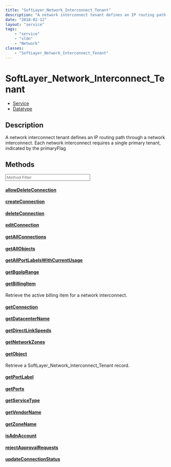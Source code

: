 ```yaml
---
title: "SoftLayer_Network_Interconnect_Tenant"
description: "A network interconnect tenant defines an IP routing path through a network interconnect. Each network interconnect requi... "
date: "2018-02-12"
layout: "service"
tags:
    - "service"
    - "sldn"
    - "Network"
classes:
    - "SoftLayer_Network_Interconnect_Tenant"
---
```

# SoftLayer_Network_Interconnect_Tenant
<div id='service-datatype'>
    <ul id='sldn-reference-tabs'>
    <li id='service'> <a href='/reference/services/SoftLayer_Network_Interconnect_Tenant' >Service</a></li>    <li id='datatype'> <a href='/reference/datatypes/SoftLayer_Network_Interconnect_Tenant' >Datatype</a></li>
    </ul>
</div>

## Description


A network interconnect tenant defines an IP routing path through a network interconnect. Each network interconnect requires a single primary tenant, indicated by the primaryFlag 



        
<div id="properties" class="content service-content">

## Methods

<div class="view-filters">
    <div class="clearfix">
        <div class="search-input-box">
            <input placeholder="Method Filter" onkeyup="titleSearch(inputId='edit-combine', divId='method-div', elementClass='method-row')" 
                type="text" id="edit-combine" value="" size="30" maxlength="128" class="form-text">
        </div>
    </div>
</div>

<div id="method-div">

<div class="method-row">

#### [allowDeleteConnection](/reference/services/SoftLayer_Network_Interconnect_Tenant/allowDeleteConnection)


</div>

<div class="method-row">

#### [createConnection](/reference/services/SoftLayer_Network_Interconnect_Tenant/createConnection)


</div>

<div class="method-row">

#### [deleteConnection](/reference/services/SoftLayer_Network_Interconnect_Tenant/deleteConnection)


</div>

<div class="method-row">

#### [editConnection](/reference/services/SoftLayer_Network_Interconnect_Tenant/editConnection)


</div>

<div class="method-row">

#### [getAllConnections](/reference/services/SoftLayer_Network_Interconnect_Tenant/getAllConnections)


</div>

<div class="method-row">

#### [getAllObjects](/reference/services/SoftLayer_Network_Interconnect_Tenant/getAllObjects)


</div>

<div class="method-row">

#### [getAllPortLabelsWithCurrentUsage](/reference/services/SoftLayer_Network_Interconnect_Tenant/getAllPortLabelsWithCurrentUsage)


</div>

<div class="method-row">

#### [getBgpIpRange](/reference/services/SoftLayer_Network_Interconnect_Tenant/getBgpIpRange)


</div>

<div class="method-row">

#### [getBillingItem](/reference/services/SoftLayer_Network_Interconnect_Tenant/getBillingItem)
Retrieve the active billing item for a network interconnect.

</div>

<div class="method-row">

#### [getConnection](/reference/services/SoftLayer_Network_Interconnect_Tenant/getConnection)


</div>

<div class="method-row">

#### [getDatacenterName](/reference/services/SoftLayer_Network_Interconnect_Tenant/getDatacenterName)


</div>

<div class="method-row">

#### [getDirectLinkSpeeds](/reference/services/SoftLayer_Network_Interconnect_Tenant/getDirectLinkSpeeds)


</div>

<div class="method-row">

#### [getNetworkZones](/reference/services/SoftLayer_Network_Interconnect_Tenant/getNetworkZones)


</div>

<div class="method-row">

#### [getObject](/reference/services/SoftLayer_Network_Interconnect_Tenant/getObject)
Retrieve a SoftLayer_Network_Interconnect_Tenant record.

</div>

<div class="method-row">

#### [getPortLabel](/reference/services/SoftLayer_Network_Interconnect_Tenant/getPortLabel)


</div>

<div class="method-row">

#### [getPorts](/reference/services/SoftLayer_Network_Interconnect_Tenant/getPorts)


</div>

<div class="method-row">

#### [getServiceType](/reference/services/SoftLayer_Network_Interconnect_Tenant/getServiceType)


</div>

<div class="method-row">

#### [getVendorName](/reference/services/SoftLayer_Network_Interconnect_Tenant/getVendorName)


</div>

<div class="method-row">

#### [getZoneName](/reference/services/SoftLayer_Network_Interconnect_Tenant/getZoneName)


</div>

<div class="method-row">

#### [isAdnAccount](/reference/services/SoftLayer_Network_Interconnect_Tenant/isAdnAccount)


</div>

<div class="method-row">

#### [rejectApprovalRequests](/reference/services/SoftLayer_Network_Interconnect_Tenant/rejectApprovalRequests)


</div>

<div class="method-row">

#### [updateConnectionStatus](/reference/services/SoftLayer_Network_Interconnect_Tenant/updateConnectionStatus)


</div>
</div>

</div>

